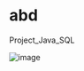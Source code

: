 # abd
Project_Java_SQL

![image](https://user-images.githubusercontent.com/81244804/140274949-fa21f385-a6c0-4a5a-abc7-51e75d066c2f.png)
